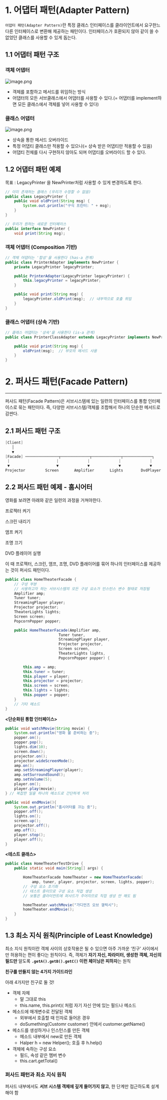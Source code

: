 # 1. 어댑터 패턴(Adapter Pattern)

`어댑터 패턴(Adapter Pattern)`란 특정 클래스 인터페이스를 클라이언트에서 요구한느 다른 인터페이스로 변환해 제공하는 패턴이다. 인터페이스가 호환되지 않아 같이 쓸 수 없었던 클래스를 사용할 수 있게 돕는다.

## 1.1 어댑터 패턴 구조

### 객체 어댑터

![image.png](attachment:7c47f0ef-b330-4aa4-b714-9a935e289b6c:image.png)

- 객체를 포함하고 메서드를 위임하는 방식
- 어댑터의 모든 서브클래스에서 어댑터를 사용할 수 있다.(= 어댑터를 implement하면 모든 클래스에서 객체를 넣어 사용할 수 있다)

### 클래스 어댑터

![image.png](attachment:1b38db0e-b3ee-4775-b6e9-ee75409a981d:image.png)

- 상속을 통한 메서드 오버라이드
- 특정 어댑티 클래스만 적용할 수 있으나(= 상속 받은 어댑티만 적용할 수 있음)
- 어댑티 전체를 다시 구현하지 않아도 되며 어댑티를 오버라이드 할 수 있다.

## 1.2 어댑터 패턴 예제

목표 : LegacyPrinter 을 NewPrinter처럼 사용할 수 있게 변경하도록 한다.

```java
// 이미 존재하는 클래스 (우리가 수정할 수 없음)
public class LegacyPrinter {
    public void oldPrint(String msg) {
        System.out.println("구식 프린터: " + msg);
    }
}

// 우리가 원하는 새로운 인터페이스
public interface NewPrinter {
    void print(String msg);
```

### 객체 어댑터 (Composition 기반)

```java
// 객체 어댑터는 '합성'을 사용한다 (has-a 관계)
public class PrinterAdapter implements NewPrinter {
    private LegacyPrinter legacyPrinter;

    public PrinterAdapter(LegacyPrinter legacyPrinter) {
        this.legacyPrinter = legacyPrinter;
    }

    public void print(String msg) {
        legacyPrinter.oldPrint(msg);  // 내부적으로 호출 위임
    }
}

```

### 클래스 어댑터 (상속 기반)

```java
// 클래스 어댑터는 '상속'을 사용한다 (is-a 관계)
public class PrinterClassAdapter extends LegacyPrinter implements NewPrinter {

    public void print(String msg) {
        oldPrint(msg);  // 부모의 메서드 사용
    }
}

```

# 2. 퍼사드 패턴(Facade Pattern)

---

퍼사드 패턴(Facade Pattern)은 서브시스템에 있는 일련의 인터페이스를 통합 인터페이스로 묶는 패턴이다. 즉, 다양한 서브시스템/객체를 조합해서 하나의 단순한 메서드로 감싼다.

## 2.1 퍼사드 패턴 구조

```java
[Client]
   │
   ▼
[Facade] ───────────────┬─────────────┬─────────────┬─────────────┐
 |                     |             |             |             |
 ▼                     ▼             ▼             ▼             ▼
Projector         Screen       Amplifier       Lights        DvdPlayer
```

## 2.2 퍼사드 패턴 예제 - 홈시어터

영화를 보려면 아래와 같은 일련의 과정을 거쳐야한다.

<aside>

프로젝터 켜기

스크린 내리기

앰프 켜기

조명 끄기

DVD 플레이어 실행

</aside>

이 때 프로젝터, 스크린, 앰프, 조명, DVD 플래이어를 묶어 하나의 인터페이스를 제공하는 것이 퍼사드 패턴이다.

**<HomeTheaterFacade>**

```java
public class HomeTheaterFacade {
	// 구성 부분
    // 사용하고자 하는 서브시스템의 모든 구성 요소가 인스턴스 변수 형태로 저장됨
    Amplifier amp;
    Tuner tuner;
    StreamingPlayer player;
    Projector projector;
    TheaterLights lights;
    Screen screen;
    PopcornPopper popper;

    public HomeTheaterFacade(Amplifier amp,
    					Tuner tuner,
                        StreamingPlayer player,
                        Projector projector,
                        Screen screen,
                        TheaterLights lights,
                        PopcornPopper popper) {

    	this.amp = amp;
        this.tuner = tuner;
        this.player = player;
        this.projector = projector;
        this.screen = screen;
        this.lights = lights;
        this.popper = popper;
 	}
    // 기타 메소드
}
```

**<단순화된 통합 인터페이스>**

```java
public void watchMovie(String movie) {
	System.out.println("영화 볼 준비하는 중");
    popper.on();
    popper.pop();
    lights.dim(10);
    screen.down();
    projector.on();
    projector.wideScreenMode();
    amp.on();
    amp.setStreamingPlayer(player);
    amp.setSurroundSound();
    amp.setVolume(5);
    player.on();
    player.play(movie);
} // 복잡한 일을 하나의 메소드로 간단하게 처리
```

```java
public void endMovie(){
	System.out.println("홈시어터를 끄는 중");
    popper.off();
    lights.on();
    screen.up();
    projector.off();
    amp.off();
    player.stop();
    player.off();
}
```

**<테스트 클래스>**

```java
public class HomeTheaterTestDrive {
	public static void main(String[] args) {

        HomeTheaterFacade homeTheater = new HomeTheaterFacade(
        	amp, tuner, player, projector, screen, lights, popper);
        // 구성 요소 초기화
        // 테스트 중이므로 구성 요소 직접 생성
        // 보통은 클라이언트에 퍼사드가 주어지므로 직접 생성 안 해도 됨

      	homeTheater.watchMovie("가디언즈 오브 갤럭시");
        homeTheater.endMovie();
    }
}
```

## 1.3 최소 지식 원칙(Principle of Least Knowledge)

최소 지식 원칙이란 객체 사이의 상호작용은 될 수 있으면 아주 가까운 ‘친구’ 사이에서만 허용하는 편이 좋다는 원칙이다. 즉, 객체가 **자기 자신, 파라미터, 생성한 객체, 자신의 필드만** 알도록 **`.getA().getB().getC()` 이런 체이닝은 피하자**는 원칙

**친구를 만들지 않는 4가지 가이드라인**

아래 4가지만 친구로 둘 것!

- 객체 자체
    - 말 그대로 this
    - this.name, this.print)( 처럼 자기 자신 안에 있는 필드나 메소드
- 메소드에 매개변수로 전달된 객체
    - 외부에서 호출할 때 인자로 들어온 경우
    - doSumething(Customr customer) 안에서 customer.getName()
- 메소드를 생성하거나 인스턴스를 만든 객체
    - 메소드 내부에서 new로 만든 객체
    - Halper h = new Helper(); 호출 후 h.help()
- 객체에 속하는 구성 요소
    - 필드, 속성 같은 멤버 변수
    - this.cart.getTotal()

### 퍼사드 패턴과 최소 지식 원칙

퍼사드 내부에서도 **서브 시스템 객체에 깊게 들어가지 않고**, 한 단계만 접근하도록 설계해야 함
